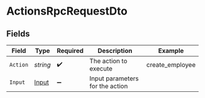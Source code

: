 # ActionsRpcRequestDto


## Fields

| Field                                     | Type                                      | Required                                  | Description                               | Example                                   |
| ----------------------------------------- | ----------------------------------------- | ----------------------------------------- | ----------------------------------------- | ----------------------------------------- |
| `Action`                                  | *string*                                  | :heavy_check_mark:                        | The action to execute                     | create_employee                           |
| `Input`                                   | [Input](../../Models/Components/Input.md) | :heavy_minus_sign:                        | Input parameters for the action           |                                           |